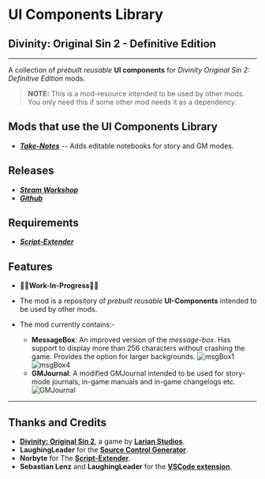 # UI Components Library

## Divinity: Original Sin 2 - Definitive Edition

----------

A collection of _prebuilt reusable_ **UI components** for _Divinity Original Sin 2: Definitive Edition_ mods.

>**NOTE:** This is a mod-resource intended to be used by other mods. You only need this if some other mod needs it as a dependency.

## Mods that use the UI Components Library

* [***Take-Notes***](https://github.com/HunterGhost27/Take-Notes) -- Adds editable notebooks for story and GM modes.

## Releases

* ***[Steam Workshop](https://steamcommunity.com/sharedfiles/filedetails/?id=2337228868)***
* ***[Github](https://github.com/HunterGhost27/UI-Components-Library)***

## Requirements

* ***[Script-Extender](https://github.com/Norbyte/ositools)***

## Features

* 🚧🚧**Work-In-Progress**🚧🚧

* The mod is a repository of _prebuilt reusable_ **UI-Components** intended to be used by other mods.

* The mod currently contains:-
    - **MessageBox**: An improved version of the *message-box*. Has support to display more than 256 characters without crashing the game. Provides the option for larger backgrounds.
    ![msgBox1](https://i.imgur.com/sw4UCSh.png)
    ![msgBox4](https://i.imgur.com/Kf0SJLZ.png)
    - **GMJournal**: A modified GMJournal intended to be used for story-mode journals, in-game manuals and in-game changelogs etc.
    ![GMJournal](https://imgur.com/tHcOoGF.png)

----------

## Thanks and Credits

* [**Divinity: Original Sin 2**](http://store.steampowered.com/app/435150/Divinity_Original_Sin_2/), a game by **[Larian Studios](http://larian.com/)**.
* **LaughingLeader** for the **[Source Control Generator](https://github.com/LaughingLeader/SourceControlGenerator)**.
* **Norbyte** for The **[Script-Extender](https://github.com/Norbyte/ositools)**.
* **Sebastian Lenz** and **LaughingLeader** for the **[VSCode extension](https://marketplace.visualstudio.com/items?itemName=sebastian-lenz.divinity-vscode)**.
